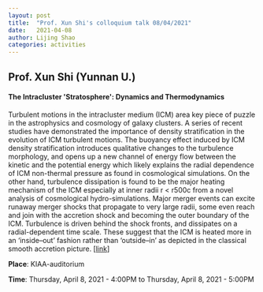 ```yaml
---
layout: post
title:  "Prof. Xun Shi's colloquium talk 08/04/2021"
date:   2021-04-08
author: Lijing Shao
categories: activities
---
```


## Prof. Xun Shi (Yunnan U.)

#### The Intracluster 'Stratosphere': Dynamics and Thermodynamics

Turbulent motions in the intracluster medium (ICM) area key piece of puzzle in the astrophysics and cosmology of galaxy clusters. A series of recent studies have demonstrated the importance of density stratification in the evolution of ICM turbulent motions. The buoyancy effect induced by ICM density stratification introduces qualitative changes to the turbulence morphology, and opens up a new channel of energy flow between the kinetic and the potential energy which likely explains the radial dependence of ICM non-thermal pressure as found in cosmological simulations. On the other hand, turbulence dissipation is found to be the major heating mechanism of the ICM especially at inner radii r < r500c from a novel analysis of cosmological hydro-simulations. Major merger events can excite runaway merger shocks that propagate to very large radii, some even reach and join with the accretion shock and becoming the outer boundary of the ICM. Turbulence is driven behind the shock fronts, and dissipates on a radial-dependent time scale. These suggest that the ICM is heated more in an ‘inside–out’ fashion rather than ‘outside–in’ as depicted in the classical smooth accretion picture.
[[link](http://kiaa.pku.edu.cn/info/1024/7536.htm)]

**Place**: KIAA-auditorium

**Time**: Thursday, April 8, 2021 - 4:00PM to Thursday, April 8, 2021 - 5:00PM
